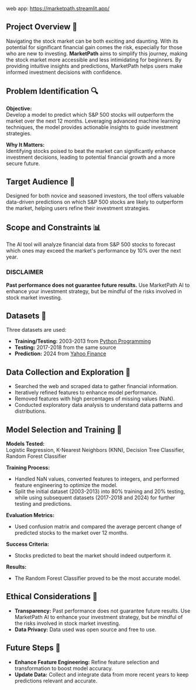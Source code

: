 web app: https://marketpath.streamlit.app/

## Project Overview 🚀
Navigating the stock market can be both exciting and daunting. With its potential for significant financial gain comes the risk, especially for those who are new to investing. **MarketPath** aims to simplify this journey, making the stock market more accessible and less intimidating for beginners. By providing intuitive insights and predictions, MarketPath helps users make informed investment decisions with confidence.

## Problem Identification 🔍
**Objective:**  
Develop a model to predict which S&P 500 stocks will outperform the market over the next 12 months. Leveraging advanced machine learning techniques, the model provides actionable insights to guide investment strategies.

**Why It Matters:**  
Identifying stocks poised to beat the market can significantly enhance investment decisions, leading to potential financial growth and a more secure future.

## Target Audience 🎯
Designed for both novice and seasoned investors, the tool offers valuable data-driven predictions on which S&P 500 stocks are likely to outperform the market, helping users refine their investment strategies.

## Scope and Constraints 📊
The AI tool will analyze financial data from S&P 500 stocks to forecast which ones may exceed the market's performance by 10% over the next year.

### DISCLAIMER
**Past performance does not guarantee future results.** Use MarketPath AI to enhance your investment strategy, but be mindful of the risks involved in stock market investing.

## Datasets 📁
Three datasets are used:
- **Training/Testing:** 2003-2013 from [Python Programming](https://pythonprogramming.net/data-acquisition-machine-learning/)
- **Testing:** 2017-2018 from the same source
- **Prediction:** 2024 from [Yahoo Finance](https://ca.finance.yahoo.com/quote/NVDA/)

## Data Collection and Exploration 🔎
- Searched the web and scraped data to gather financial information.
- Iteratively refined features to enhance model performance.
- Removed features with high percentages of missing values (NaN).
- Conducted exploratory data analysis to understand data patterns and distributions.

## Model Selection and Training 🔧
**Models Tested:**  
Logistic Regression, K-Nearest Neighbors (KNN), Decision Tree Classifier, Random Forest Classifier

**Training Process:**  
- Handled NaN values, converted features to integers, and performed feature engineering to optimize the model. 
- Split the initial dataset (2003-2013) into 80% training and 20% testing, while using subsequent datasets (2017-2018 and 2024) for further testing and predictions.

**Evaluation Metrics:**  
- Used confusion matrix and compared the average percent change of predicted stocks to the market over 12 months.

**Success Criteria:**  
- Stocks predicted to beat the market should indeed outperform it.

**Results:**  
- The Random Forest Classifier proved to be the most accurate model.

## Ethical Considerations 🤝
- **Transparency:** Past performance does not guarantee future results. Use MarketPath AI to enhance your investment strategy, but be mindful of the risks involved in stock market investing.
- **Data Privacy:** Data used was open source and free to use.

## Future Steps 🚀
- **Enhance Feature Engineering:** Refine feature selection and transformation to boost model accuracy.
- **Update Data:** Collect and integrate data from more recent years to keep predictions relevant and accurate.

